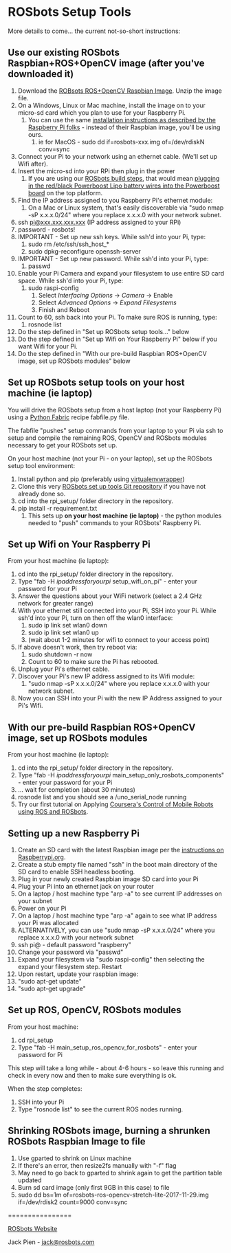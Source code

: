 ROSbots Setup Tools
====================

More details to come... the current not-so-short instructions:

## Use our existing ROSbots Raspbian+ROS+OpenCV image (after you've downloaded it)
1. Download the [ROBsots ROS+OpenCV Raspbian Image](https://medium.com/@rosbots/ready-to-use-image-raspbian-stretch-ros-opencv-324d6f8dcd96). Unzip the image file.
1. On a Windows, Linux or Mac machine, install the image on to your micro-sd card which you plan to use for your Raspberry Pi.
   1. You can use the same [installation instructions as described by the Raspberry Pi folks](https://www.raspberrypi.org/documentation/installation/installing-images/README.md) - instead of their Raspbian image, you'll be using ours.
      1. ie for MacOS - sudo dd if=rosbots-xxx.img of=/dev/rdiskN conv=sync
1. Connect your Pi to your network using an ethernet cable. (We'll set up Wifi after).
1. Insert the micro-sd into your RPi then plug in the power
   1. If you are using our [ROSbots build steps](https://www.rosbots.com/build_it), that would mean [plugging in the red/black Powerboost Lipo battery wires into the Powerboost board](https://www.rosbots.com/static/landing/img/build_it_v02/step_09_powerboost_top/IMG_20180221_083340.jpg) on the top platform.
1. Find the IP address assigned to you Raspberry Pi's ethernet module:
   1. On a Mac or Linux system, that's easily discoverable via "sudo nmap -sP x.x.x.0/24" where you replace x.x.x.0 with your network subnet. 
1. ssh pi@xxx.xxx.xxx.xxx (IP address assigned to your RPi)
1. password - rosbots!
1. IMPORTANT - Set up new ssh keys. While ssh'd into your Pi, type:
   1. sudo rm /etc/ssh/ssh_host_*
   1. sudo dpkg-reconfigure openssh-server
1. IMPORTANT - Set up new password. While ssh'd into your Pi, type:
   1. passwd
1. Enable your Pi Camera and expand your filesystem to use entire SD card space. While ssh'd into your Pi, type:
   1. sudo raspi-config
      1. Select *Interfacing Options* -> *Camera* -> Enable
      1. Select *Advanced Options* -> *Expand Filesystems*
      1. Finish and Reboot
1. Count to 60, ssh back into your Pi. To make sure ROS is running, type:
   1. rosnode list 
1. Do the step defined in "Set up ROSbots setup tools..." below
1. Do the step defined in "Set up Wifi on Your Raspberry Pi" below if you want Wifi for your Pi.
1. Do the step defined in "With our pre-build Raspbian ROS+OpenCV image, set up ROSbots modules" below



## Set up ROSbots setup tools on your host machine (ie laptop)
You will drive the ROSbots setup from a host laptop (not your Raspberry Pi) using a [Python Fabric](http://www.fabfile.org/) recipe fabfile.py file.  

The fabfile "pushes" setup commands from your laptop to your Pi via ssh to setup and compile the remaining ROS, OpenCV and ROSbots modules necessary to get your ROSbots set up.

On your host machine (not your Pi - on your laptop), set up the ROSbots setup tool environment:
1. Install python and pip (preferably using [virtualenvwrapper](https://pypi.python.org/pypi/virtualenvwrapper)) 
1. Clone this very [ROSbots set up tools Git repository](https://github.com/ROSbots/rosbots_setup_tools) if you have not already done so.
1. cd into the rpi_setup/ folder directory in the repository.
1. pip install -r requirement.txt
   1. This sets up **on your host machine (ie laptop)** - the python modules needed to "push" commands to your ROSbots' Raspberry Pi.




## Set up Wifi on Your Raspberry Pi

From your host machine (ie laptop):

1. cd into the rpi_setup/ folder directory in the repository.
1. Type "fab -H *ipaddressforyourpi* setup\_wifi\_on\_pi" - enter your password for your Pi
1. Answer the questions about your WiFi network (select a 2.4 GHz network for greater range)
1. With your ethernet still connected into your Pi, SSH into your Pi. While ssh'd into your Pi, turn on then off the wlan0 interface:
   1. sudo ip link set wlan0 down
   1. sudo ip link set wlan0 up
   1. (wait about 1-2 minutes for wifi to connect to your access point)
1. If above doesn't work, then try reboot via:
   1. sudo shutdown -r now
   1. Count to 60 to make sure the Pi has rebooted.
1. Unplug your Pi's ethernet cable.
1. Discover your Pi's new IP address assigned to its Wifi module:
   1. "sudo nmap -sP x.x.x.0/24" where you replace x.x.x.0 with your network subnet.
1. Now you can SSH into your Pi with the new IP Address assigned to your Pi's Wifi.
  

## With our pre-build Raspbian ROS+OpenCV image, set up ROSbots modules

From your host machine (ie laptop):

1. cd into the rpi_setup/ folder directory in the repository.
1. Type "fab -H *ipaddressforyourpi* main\_setup\_only\_rosbots\_components" - enter your password for your Pi
1. ... wait for completion (about 30 minutes)
1. rosnode list and you should see a /uno_serial_node running
1. Try our first tutorial on Applying [Coursera's Control of Mobile Robots using ROS and ROSbots](https://medium.com/@rosbots/apply-coursera-control-of-mobile-robots-with-ros-and-rosbots-part-1-777a51f63617).



## Setting up a new Raspberry Pi

1. Create an SD card with the latest Raspbian image per the [instructions on Raspberrypi.org](https://www.raspberrypi.org/downloads/raspbian/).
1. Create a stub empty file named "ssh" in the boot main directory of the SD card to enable SSH headless booting.
1. Plug in your newly created Raspbian image SD card into your Pi
1. Plug your Pi into an ethernet jack on your router
1. On a laptop / host machine type "arp -a" to see current IP addresses on your subnet
1. Power on your Pi
1. On a laptop / host machine type "arp -a" again to see what IP address your Pi was allocated
1. ALTERNATIVELY, you can use "sudo nmap -sP x.x.x.0/24" where you replace x.x.x.0 with your network subnet
1. ssh pi@<theipaddress> - default password "raspberry"
1. Change your password via "passwd"
1. Expand your filesystem via "sudo raspi-config" then selecting the expand your filesystem step.  Restart
1. Upon restart, update your raspbian image:
  1. "sudo apt-get update"
  1. "sudo apt-get upgrade"
  

## Set up ROS, OpenCV, ROSbots modules

From your host machine:

1. cd rpi_setup
1. Type "fab -H <wifiipaddressforyourpi> main_setup_ros_opencv_for_rosbots" - enter your password for Pi

This step will take a long while - about 4-6 hours - so leave this running and check in every now and then to make sure everything is ok.

When the step completes:

1. SSH into your Pi
1. Type "rosnode list" to see the current ROS nodes running.



## Shrinking ROSbots image, burning a shrunken ROSbots Raspbian Image to file
1. Use gparted to shrink on Linux machine
  1. If there's an error, then resize2fs manually with "-f" flag
  1. May need to go back to gparted to shrink again to get the partition table updated
1. Burn sd card image (only first 9GB in this case) to file
  1. sudo dd bs=1m of=rosbots-ros-opencv-stretch-lite-2017-11-29.img if=/dev/rdisk2 count=9000 conv=sync


================

[ROSbots Website](www.rosbots.com)

Jack Pien - jack@rosbots.com